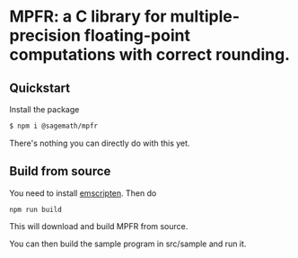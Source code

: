 # MPFR: a C library for multiple-precision floating-point computations with correct rounding.

## Quickstart

Install the package

```sh
$ npm i @sagemath/mpfr
```

There's nothing you can directly do with this yet.

## Build from source

You need to install [emscripten](https://emscripten.org/docs/getting_started/downloads.html). Then do

```
npm run build
```

This will download and build MPFR from source.

You can then build the sample program in src/sample and run it.
